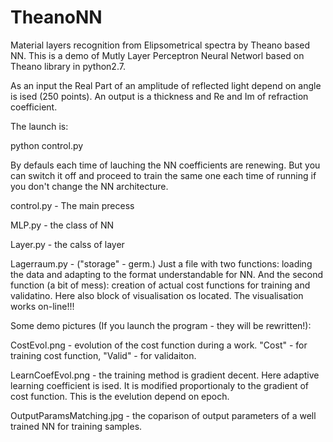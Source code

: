 # TheanoNN
Material layers recognition from Elipsometrical spectra by Theano based NN. This is a demo of Mutly Layer Perceptron Neural Networl based on Theano library in python2.7.

As an input the Real Part of an amplitude of reflected light depend on angle is ised (250 points).
An output is a thickness and Re and Im of refraction coefficient.

The launch is:

python control.py

By defauls each time of lauching the NN coefficients are renewing. But you can switch it off and proceed to train the same one each time of running if you don't change the NN architecture.

control.py - The main precess

MLP.py - the class of NN

Layer.py - the calss of layer

Lagerraum.py - ("storage" - germ.) Just a file with two functions: loading the data and adapting to the format understandable for NN. And the second function (a bit of mess): creation of actual cost functions for training and validatino. Here also block of visualisation os located. The visualisation works on-line!!!

Some demo pictures (If you launch the program - they will be rewritten!):

CostEvol.png - evolution of the cost function during a work. "Cost" - for training cost function, "Valid" - for validaiton.

LearnCoefEvol.png - the training method is gradient decent. Here adaptive learning coefficient is ised. It is modified proportionaly to the gradient of cost function. This is the evelution depend on epoch.

OutputParamsMatching.jpg - the coparison of output parameters of a well trained NN for training samples.

